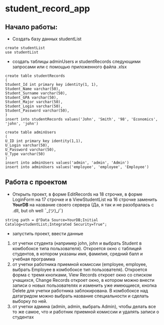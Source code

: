 # student_record_app

## Начало работы:
- Создать базу данных studentList
```
create studentList
use studentList
```
- создать таблицы adminUsers и studentRecords следующими запросами или с помощью приложенного файла .xlsx
```
create table studentRecords
(
Student_Id int primary key identity(1, 1),
Student_Name varchar(50),
Student_Surname varchar(50),
Student_GPA varchar(50),
Student_Major varchar(50),
Student_Login varchar(50),
Student_Password varchar(50),
)
insert into studentRecords values('John', 'Smith', '98', 'Economics', 'john', 'john')

create table adminUsers 
(
U_ID int primary key identity(1,1),
U_Login varchar(50),
U_Password varchar(50),
U_Type varchar(50)
)
insert into adminUsers values('admin', 'admin', 'Admin')
insert into adminUsers values('employee', 'employee', 'Employee')
```
## Работа с проектом
- Открыть проект, в форме EditRecords на 18 строчке, в форме LoginForm на 17 строчке и в ViewStudentList на 16 строчке заменить **YourDB** на название своего сервера (Да, я так и не разобралась с .dll, but oh well ¯\_(ツ)_/¯) 
```
string path = @"Data Source=YourDB;Initial Catalog=studentList;Integrated Security=True";
```
- запустить проект, ввести данные 
1. от учетки студента (например john, john и выбрать Student в комбобоксе типа пользователя). Откроется окно с таблицей студентов, в котором указаны имя, фамилия, средний балл и учебная программа
2. от учетки работника приемной комиссии (employee, employee, выбрать Employee в комбобоксе тип пользователя). Откроется форма с тремя кнопками, View Records откроет окно со списком учащихся, Change Records откроет окно, в котором можно внести записи о новых пользователях и изменить уже имеющиеся, кнопка Delete для учетки работника заблокирована. В комбобоксе над датагридом можно выбрать название специальности и сделать выборку по ней.
3. от учетки админа (admin, admin, выбрать Admin), чтобы делать все то же самое, что и работник приемной комиссии и удалять записи о студентах
